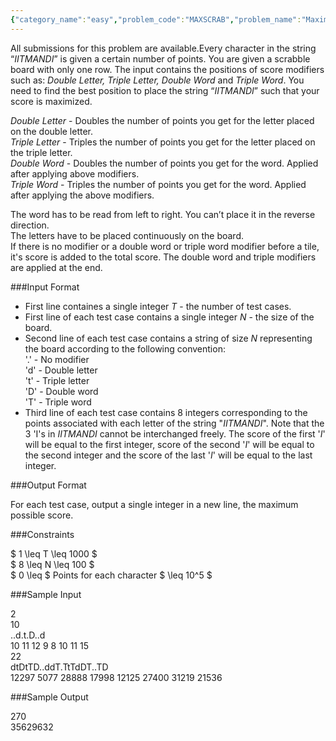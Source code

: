 ```yaml
---
{"category_name":"easy","problem_code":"MAXSCRAB","problem_name":"Maximum Scoring Position","languages_supported":{"0":"C","1":"CPP14","2":"JAVA","3":"PYTH","4":"PYTH 3.6","5":"PYPY","6":"CS2","7":"PAS fpc","8":"PAS gpc","9":"RUBY","10":"PHP","11":"GO","12":"NODEJS","13":"HASK","14":"rust","15":"SCALA","16":"swift","17":"D","18":"PERL","19":"FORT","20":"WSPC","21":"ADA","22":"CAML","23":"ICK","24":"BF","25":"ASM","26":"CLPS","27":"PRLG","28":"ICON","29":"SCM qobi","30":"PIKE","31":"ST","32":"NICE","33":"LUA","34":"BASH","35":"NEM","36":"LISP sbcl","37":"LISP clisp","38":"SCM guile","39":"JS","40":"ERL","41":"TCL","42":"kotlin","43":"PERL6","44":"TEXT","45":"SCM chicken","46":"PYP3","47":"CLOJ","48":"R","49":"COB","50":"FS"},"max_timelimit":1,"source_sizelimit":50000,"problem_author":"vishal_nnd0","problem_tester":null,"date_added":"18-04-2019","tags":{"0":"vishal_nnd0"},"time":{"view_start_date":1556307900,"submit_start_date":1556307900,"visible_start_date":1556307900,"end_date":1735669800},"is_direct_submittable":false,"layout":"problem"}
---
```

<span class="solution-visible-txt">All submissions for this problem are available.</span>Every character in the string “*IITMANDI*” is given a certain number of points. You are given a scrabble board with only one row. The input contains the positions of score modifiers such as: *Double Letter, Triple Letter, Double Word* and *Triple Word*. You need to find the best position to place the string “*IITMANDI*” such that your score is maximized. 

*Double Letter* - Doubles the number of points you get for the letter placed on the double letter.    
*Triple Letter* - Triples the number of points you get for the letter placed on the triple letter.     
*Double Word* - Doubles the number of points you get for the word. Applied after applying above modifiers.     
*Triple Word* - Triples the number of points you get for the word. Applied after applying the above modifiers.

The word has to be read from left to right. You can’t place it in the reverse direction.    
The letters have to be placed continuously on the board.   
If there is no modifier or a double word or triple word modifier before a tile, it's score is added to the total score. The double word and triple modifiers are applied at the end.

###Input Format

- First line containes a single integer $T$ - the number of test cases.
- First line of each test case contains a single integer $N$ - the size of the board.    
- Second line of each test case contains a string of size $N$ representing the board according to the following convention:     
'.' - No modifier          
'd' - Double letter      
't' - Triple letter     
'D' - Double word     
'T' - Triple word     
- Third line of each test case contains 8 integers corresponding to the points associated with each letter of the string "*IITMANDI*". Note that the 3 'I's in *IITMANDI* cannot be interchanged freely. The score of the first '*I*' will be equal to the first integer, score of the second '*I*' will be equal to the second integer and the score of the last '*I*' will be equal to the last integer.

###Output Format

For each test case, output a single integer in a new line, the maximum possible score. 

###Constraints

$ 1 \leq T \leq 1000 $   
$ 8 \leq N \leq 100 $      
$ 0 \leq $ Points for each character $ \leq 10^5 $    

###Sample Input

2   
10   
..d.t.D..d    
10 11 12 9 8 10 11 15   
22    
dtDtTD..ddT.TtTdDT..TD      
12297 5077 28888 17998 12125 27400 31219 21536

###Sample Output 

270   
35629632